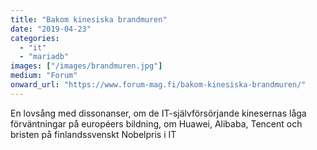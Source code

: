 ```yaml
---
title: "Bakom kinesiska brandmuren"
date: "2019-04-23"
categories: 
  - "it"
  - "mariadb"
images: ["/images/brandmuren.jpg"]
medium: "Forum"
onward_url: "https://www.forum-mag.fi/bakom-kinesiska-brandmuren/"
---
```


En lovsång med dissonanser, om de IT-självförsörjande kinesernas låga förväntningar på européers bildning, om Huawei, Alibaba, Tencent och bristen på finlandssvenskt Nobelpris i IT
